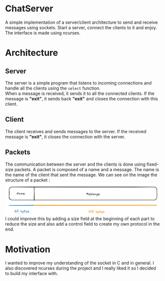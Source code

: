 # ChatServer

A simple implementation of a server/client architecture to send and receive messages using sockets.
Start a server, connect the clients to it and enjoy.  
The interface is made using ncurses.

# Architecture

## Server

The server is a simple program that listens to incoming connections and handle all the clients using the `select` function.  
When a message is received, it sends it to all the connected clients.
If the message is **"exit"**, it sends back **"exit"** and closes the connection with this client.

## Client

The client receives and sends messages to the server. If the received message is **"exit"**, it closes the connection with the server.

## Packets

The communication between the server and the clients is done using fixed-size packets.
A packet is composed of a name and a message.
The name is the name of the client that sent the message.
We can see on the image the structure of a packet : 
![Packet structure](schema_paquet.png)
I could improve this by adding a size field at the beginning of each part to reduce the size and also add a control field to create my own protocol in the end.

# Motivation

I wanted to improve my understanding of the socket in C and in general.
I also discovered ncurses during the project and I really liked it so I decided to build my interface with.

